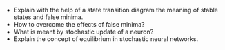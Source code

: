 - Explain with the help of a state transition diagram the meaning of stable states and false minima.
- How to overcome the effects of false minima?
- What is meant by stochastic update of a neuron?
- Explain the concept of equilibrium in stochastic neural networks.
